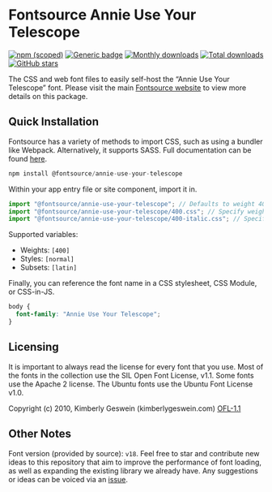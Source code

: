 # Fontsource Annie Use Your Telescope

[![npm (scoped)](https://img.shields.io/npm/v/@fontsource/annie-use-your-telescope?color=brightgreen)](https://www.npmjs.com/package/@fontsource/annie-use-your-telescope) [![Generic badge](https://img.shields.io/badge/fontsource-passing-brightgreen)](https://github.com/fontsource/fontsource) [![Monthly downloads](https://badgen.net/npm/dm/@fontsource/annie-use-your-telescope)](https://github.com/fontsource/fontsource) [![Total downloads](https://badgen.net/npm/dt/@fontsource/annie-use-your-telescope)](https://github.com/fontsource/fontsource) [![GitHub stars](https://img.shields.io/github/stars/fontsource/fontsource.svg?style=social&label=Star)](https://github.com/fontsource/fontsource/stargazers)

The CSS and web font files to easily self-host the “Annie Use Your Telescope” font. Please visit the main [Fontsource website](https://fontsource.org/fonts/annie-use-your-telescope) to view more details on this package.

## Quick Installation

Fontsource has a variety of methods to import CSS, such as using a bundler like Webpack. Alternatively, it supports SASS. Full documentation can be found [here](https://fontsource.org/docs/getting-started/introduction).

```javascript
npm install @fontsource/annie-use-your-telescope
```

Within your app entry file or site component, import it in.

```javascript
import "@fontsource/annie-use-your-telescope"; // Defaults to weight 400
import "@fontsource/annie-use-your-telescope/400.css"; // Specify weight
import "@fontsource/annie-use-your-telescope/400-italic.css"; // Specify weight and style

```

Supported variables:
- Weights: `[400]`
- Styles: `[normal]`
- Subsets: `[latin]`

Finally, you can reference the font name in a CSS stylesheet, CSS Module, or CSS-in-JS.

```css
body {
  font-family: "Annie Use Your Telescope";
}
```

## Licensing
It is important to always read the license for every font that you use.
Most of the fonts in the collection use the SIL Open Font License, v1.1. Some fonts use the Apache 2 license. The Ubuntu fonts use the Ubuntu Font License v1.0.

Copyright (c) 2010, Kimberly Geswein (kimberlygeswein.com)
[OFL-1.1](http://scripts.sil.org/OFL)

## Other Notes
Font version (provided by source): `v18`.
Feel free to star and contribute new ideas to this repository that aim to improve the performance of font loading, as well as expanding the existing library we already have. Any suggestions or ideas can be voiced via an [issue](https://github.com/fontsource/fontsource/issues).